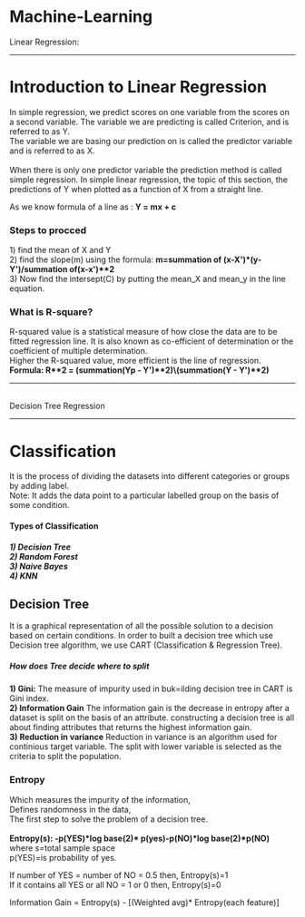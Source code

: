 # Machine-Learning
Linear Regression:
<hr>
<h1> Introduction to Linear Regression</h1>
In simple regression, we predict scores on one variable from the scores on a second variable.
The variable we are predicting is called Criterion, and is referred to as Y.<br>
The variable we are basing our prediction on is called the predictor variable and is referred to as X.<br><br>
When there is only one predictor variable the prediction method is called simple regression.
In simple linear regression, the topic of this section, the predictions of Y when plotted as a function of X from a straight line.<br>

As we know formula  of a line as : <Strong >Y = mx + c</strong><br>
<h3>Steps to procced</h3>
  1) find the mean of X and Y<br>
  2) find the slope(m) using the formula: <strong> m=summation of (x-X')*(y-Y')/summation of(x-x')**2</Strong><br>
  3) Now find the intersept(C) by putting the mean_X and mean_y in the line equation.<br>
  
  <h3>What is R-square?</h3>
  R-squared value is a statistical measure of how close the data are to be fitted regression line.
  It is also known as co-efficient of determination or the coefficient of multiple determination.<br>
  Higher the R-squared value, more efficient is the line of regression.<br>
  <Strong>Formula: R**2 = (summation(Yp - Y')**2)\(summation(Y - Y')**2)</strong>
  
<hr>
<br>
Decision Tree Regression<br>
<hr>
<h1>Classification</h1>
It is the process of dividing the datasets into different categories or groups by adding label.<br>
Note: It adds the data point to a particular labelled group on the basis of some condition.<br>


<h4>Types of Classification</h4>
<h5>1) Decision Tree<br>
    2) Random Forest<br>
    3) Naive Bayes<br>
    4) KNN</h5>
 
<h2>Decision Tree</h2>
It is a graphical representation of all the possible solution to a decision based on certain conditions.
In order to built a decision tree which use Decision tree algorithm, we use CART (Classification & Regression Tree).<br>

<h5>How does Tree decide where to split </h5>
<strong>1) Gini:</strong>
The measure of impurity used in buk=ilding decision tree in CART is Gini index.<br>
<strong>2) Information Gain</strong>
The information gain is the decrease in entropy after a dataset is split on the basis of an attribute. constructing a decision tree is all about finding attributes that returns the highest information gain. <br>
<strong>3) Reduction in variance</strong>
Reduction in variance is an algorithm used for continious target variable. The split with lower variable is selected as the criteria to split the population.<br>

<h3>Entropy</h3>
Which measures the impurity of the information,<br>
Defines randomness in the data,<br>
The first step to solve the problem of a decision tree.<br>
<br>
<strong>Entropy(s): -p(YES)*log base(2)* p(yes)-p(NO)*log base(2)*p(NO)</strong><br>
where s=total sample space<br>
      p(YES)=is probability of yes.<br>
      
If number of YES = number of NO = 0.5  then, Entropy(s)=1<br>
If it contains all YES or all NO = 1 or 0 then, Entropy(s)=0<br>

Information Gain = Entropy(s) - [(Weighted avg)* Entropy(each feature)]<br>


  
